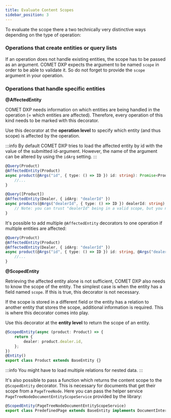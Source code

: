 ```yaml
---
title: Evaluate Content Scopes
sidebar_position: 3
---
```


To evaluate the scope there a two technically very distinctive ways depending on the type of operation:

### Operations that create entities or query lists

If an operation does not handle existing entities, the scope has to be passed as an argument. COMET DXP expects the argument to be named `scope` in order to be able to validate it. So do not forget to provide the `scope` argument in your operation.

### Operations that handle specific entities

**@AffectedEntity**

COMET DXP needs information on which entities are being handled in the operation (= which entities are affected). Therefore, every operation of this kind needs to be marked with this decorator.

Use this decorator at the **operation level** to specify which entity (and thus scope) is affected by the operation.

:::info
By default COMET DXP tries to load the affected entity by id with the value of the submitted id-argument. However, the name of the argument can be altered by using the `idArg` setting.
:::

```ts
@Query(Product)
@AffectedEntity(Product)
async product(@Args("id", { type: () => ID }) id: string): Promise<Product> {
    //...
}
```

```ts
@Query([Product])
@AffectedEntity(Dealer, { idArg: "dealerId" })
async products(@Args("dealerId", { type: () => ID }) dealerId: string): Promise<Product[]> {
    // Note: you can trust "dealerId" being in a valid scope, but you need to make sure that your business code restricts this query to the given dealer
}
```

It's possible to add multiple `@AffectedEntity` decorators to one operation if multiple entities are affected:

```ts
@Query(Product)
@AffectedEntity(Product)
@AffectedEntity(Dealer, { idArg: "dealerId" })
async product(@Args("id", { type: () => ID }) id: string, @Args("dealerId", { type: () => ID }) dealerId: string): Promise<Product> {
    //...
}
```

**@ScopedEntity**

Retrieving the affected entity alone is not sufficient, COMET DXP also needs to know the scope of the entity. The simplest case is when the entity has a field named `scope`. If this is true, this decorator is not necessary.

If the scope is stored in a different field or the entity has a relation to another entity that stores the scope, additional information is required. This is where this decorator comes into play.

Use this decorator at the **entity level** to return the scope of an entity.

```ts
@ScopedEntity(async (product: Product) => {
    return {
        dealer: product.dealer.id,
    };
})
@Entity()
export class Product extends BaseEntity {}
```

:::info
You might have to load multiple relations for nested data.
:::

It's also possible to pass a function which returns the content scope to the `@ScopedEntity` decorator. This is necessary for documents that get their scope from a `PageTreeNode`. Here you can pass the helper service `PageTreeNodeDocumentEntityScopeService` provided by the library:

```ts
@ScopedEntity(PageTreeNodeDocumentEntityScopeService)
export class PredefinedPage extends BaseEntity implements DocumentInterface {
```
